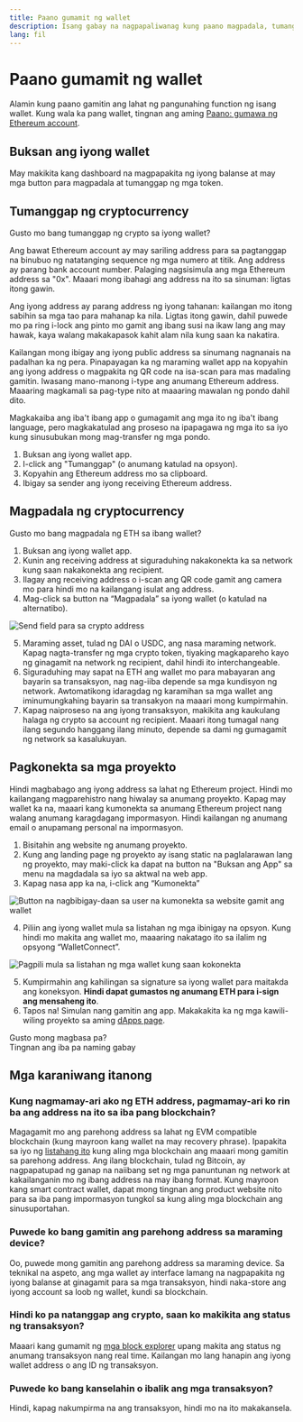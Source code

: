 ```yaml
---
title: Paano gumamit ng wallet
description: Isang gabay na nagpapaliwanag kung paano magpadala, tumanggap ng mga token, at kumonekta sa mga web3 project.
lang: fil
---
```


# Paano gumamit ng wallet

Alamin kung paano gamitin ang lahat ng pangunahing function ng isang wallet. Kung wala ka pang wallet, tingnan ang aming [Paano: gumawa ng Ethereum account](/guides/how-to-create-an-ethereum-account/).

## Buksan ang iyong wallet

May makikita kang dashboard na magpapakita ng iyong balanse at may mga button para magpadala at tumanggap ng mga token.

## Tumanggap ng cryptocurrency

Gusto mo bang tumanggap ng crypto sa iyong wallet?

Ang bawat Ethereum account ay may sariling address para sa pagtanggap na binubuo ng natatanging sequence ng mga numero at titik. Ang address ay parang bank account number. Palaging nagsisimula ang mga Ethereum address sa "0x". Maaari mong ibahagi ang address na ito sa sinuman: ligtas itong gawin.

Ang iyong address ay parang address ng iyong tahanan: kailangan mo itong sabihin sa mga tao para mahanap ka nila. Ligtas itong gawin, dahil puwede mo pa ring i-lock ang pinto mo gamit ang ibang susi na ikaw lang ang may hawak, kaya walang makakapasok kahit alam nila kung saan ka nakatira.

Kailangan mong ibigay ang iyong public address sa sinumang nagnanais na padalhan ka ng pera. Pinapayagan ka ng maraming wallet app na kopyahin ang iyong address o magpakita ng QR code na isa-scan para mas madaling gamitin. Iwasang mano-manong i-type ang anumang Ethereum address. Maaaring magkamali sa pag-type nito at maaaring mawalan ng pondo dahil dito.

Magkakaiba ang iba't ibang app o gumagamit ang mga ito ng iba't ibang language, pero magkakatulad ang proseso na ipapagawa ng mga ito sa iyo kung sinusubukan mong mag-transfer ng mga pondo.

1. Buksan ang iyong wallet app.
2. I-click ang "Tumanggap" (o anumang katulad na opsyon).
3. Kopyahin ang Ethereum address mo sa clipboard.
4. Ibigay sa sender ang iyong receiving Ethereum address.

## Magpadala ng cryptocurrency

Gusto mo bang magpadala ng ETH sa ibang wallet?

1. Buksan ang iyong wallet app.
2. Kunin ang receiving address at siguraduhing nakakonekta ka sa network kung saan nakakonekta ang recipient.
3. Ilagay ang receiving address o i-scan ang QR code gamit ang camera mo para hindi mo na kailangang isulat ang address.
4. Mag-click sa button na “Magpadala” sa iyong wallet (o katulad na alternatibo).

![Send field para sa crypto address](./send.png)
<br/>

5. Maraming asset, tulad ng DAI o USDC, ang nasa maraming network. Kapag nagta-transfer ng mga crypto token, tiyaking magkapareho kayo ng ginagamit na network ng recipient, dahil hindi ito interchangeable.
6. Siguraduhing may sapat na ETH ang wallet mo para mabayaran ang bayarin sa transaksyon, nag nag-iiba depende sa mga kundisyon ng network. Awtomatikong idaragdag ng karamihan sa mga wallet ang iminumungkahing bayarin sa transakyon na maaari mong kumpirmahin.
7. Kapag naiproseso na ang iyong transaksyon, makikita ang kaukulang halaga ng crypto sa account ng recipient. Maaari itong tumagal nang ilang segundo hanggang ilang minuto, depende sa dami ng gumagamit ng network sa kasalukuyan.

## Pagkonekta sa mga proyekto

Hindi magbabago ang iyong address sa lahat ng Ethereum project. Hindi mo kailangang magparehistro nang hiwalay sa anumang proyekto. Kapag may wallet ka na, maaari kang kumonekta sa anumang Ethereum project nang walang anumang karagdagang impormasyon. Hindi kailangan ng anumang email o anupamang personal na impormasyon.

1. Bisitahin ang website ng anumang proyekto.
2. Kung ang landing page ng proyekto ay isang static na paglalarawan lang ng proyekto, may maki-click ka dapat na button na "Buksan ang App" sa menu na magdadala sa iyo sa aktwal na web app.
3. Kapag nasa app ka na, i-click ang “Kumonekta”

![Button na nagbibigay-daan sa user na kumonekta sa website gamit ang wallet](./connect1.png)

4. Piliin ang iyong wallet mula sa listahan ng mga ibinigay na opsyon. Kung hindi mo makita ang wallet mo, maaaring nakatago ito sa ilalim ng opsyong “WalletConnect”.

![Pagpili mula sa listahan ng mga wallet kung saan kokonekta](./connect2.png)

5. Kumpirmahin ang kahilingan sa signature sa iyong wallet para maitakda ang koneksyon. **Hindi dapat gumastos ng anumang ETH para i-sign ang mensaheng ito**.
6. Tapos na! Simulan nang gamitin ang app. Makakakita ka ng mga kawili-wiling proyekto sa aming [dApps page](/apps/#explore). <br />

<InfoBanner shouldSpaceBetween emoji=":eyes:">
  <div>Gusto mong magbasa pa?</div>
  <ButtonLink href="/guides/">
    Tingnan ang iba pa naming gabay
  </ButtonLink>
</InfoBanner>

## Mga karaniwang itanong

### Kung nagmamay-ari ako ng ETH address, pagmamay-ari ko rin ba ang address na ito sa iba pang blockchain?

Magagamit mo ang parehong address sa lahat ng EVM compatible blockchain (kung mayroon kang wallet na may recovery phrase). Ipapakita sa iyo ng [listahang ito](https://chainlist.org/) kung aling mga blockchain ang maaari mong gamitin sa parehong address. Ang ilang blockchain, tulad ng Bitcoin, ay nagpapatupad ng ganap na naiibang set ng mga panuntunan ng network at kakailanganin mo ng ibang address na may ibang format. Kung mayroon kang smart contract wallet, dapat mong tingnan ang product website nito para sa iba pang impormasyon tungkol sa kung aling mga blockchain ang sinusuportahan.

### Puwede ko bang gamitin ang parehong address sa maraming device?

Oo, puwede mong gamitin ang parehong address sa maraming device. Sa teknikal na aspeto, ang mga wallet ay interface lamang na nagpapakita ng iyong balanse at ginagamit para sa mga transaksyon, hindi naka-store ang iyong account sa loob ng wallet, kundi sa blockchain.

### Hindi ko pa natanggap ang crypto, saan ko makikita ang status ng transaksyon?

Maaari kang gumamit ng [ mga block explorer](/developers/docs/data-and-analytics/block-explorers/) upang makita ang status ng anumang transaksyon nang real time. Kailangan mo lang hanapin ang iyong wallet address o ang ID ng transaksyon.

### Puwede ko bang kanselahin o ibalik ang mga transaksyon?

Hindi, kapag nakumpirma na ang transaksyon, hindi mo na ito makakansela.

